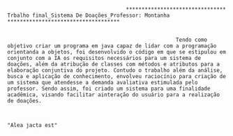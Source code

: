 
                                          ******************************** Trbalho final_Sistema De Doações_Professor: Montanha ************************************ 


                                                          Tendo como objetivo criar um programa em java capaz de lidar com a programação orientanda a objetos, foi desenvolvido o código em que se estipulou em conjunto com a IA os requisitos necessários para um sistema de doações, além da atribução de classes com métodos e atributos para a elaboração conjuntiva do projeto. Contudo o trabalho além da análise, busca e aplicação de conhecimento, envolveu raciocínio para criação de um sistema que atendesse a demanda avaliativa estimulada pelo professor. Sendo assim, foi criado um sistema para uma finalidade acadêmica, visando facilitar ainteração do usuário para a realização de doações. 


                                                                                                    "Alea jacta est"
 
